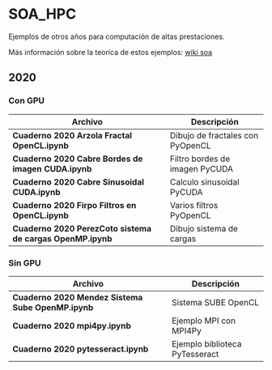 # SOA_HPC

Ejemplos de otros años para computación de altas prestaciones.

Más información sobre la teorica de estos ejemplos: [wiki soa](http://www.so-unlam.com.ar/wiki/index.php/PUBLICO:HPC)

## 2020

### Con GPU

Archivo | Descripción
--------|------------
**Cuaderno 2020 Arzola Fractal OpenCL.ipynb** | Dibujo de fractales con PyOpenCL
**Cuaderno 2020 Cabre Bordes de imagen CUDA.ipynb** | Filtro bordes de imagen PyCUDA
**Cuaderno 2020 Cabre Sinusoidal CUDA.ipynb** | Calculo sinusoidal PyCUDA
**Cuaderno 2020 Firpo Filtros en OpenCL.ipynb** | Varios filtros PyOpenCL
**Cuaderno 2020 PerezCoto sistema de cargas OpenMP.ipynb** | Dibujo sistema de cargas
 
 
### Sin GPU

Archivo | Descripción
--------|------------
**Cuaderno 2020 Mendez Sistema Sube OpenMP.ipynb** | Sistema SUBE OpenCL
**Cuaderno 2020 mpi4py.ipynb** | Ejemplo MPI con MPI4Py
**Cuaderno 2020 pytesseract.ipynb** | Ejemplo biblioteca PyTesseract

